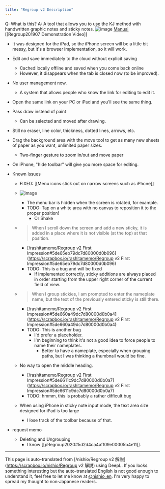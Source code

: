 ```yaml
---
title: "Regroup v2 Description"
---
```


Q: What is this? A: A tool that allows you to use the KJ method with handwritten graphic notes and sticky notes.
![image](https://gyazo.com/9894b46b9f2da59814a03245e24399ad/thumb/1000)
[Manual](http://nishio-s3.s3-website-us-west-2.amazonaws.com/#/manual) [[Regroup201907 Demonstration Video]]

- It was designed for the iPad, so the iPhone screen will be a little bit messy, but it's a browser implementation, so it will work.
- Edit and save immediately to the cloud without explicit saving
    - Cached locally offline and saved when you come back online
    - However, it disappears when the tab is closed now (to be improved).
- No user management now.
    - A system that allows people who know the link for editing to edit it.
- Open the same link on your PC or iPad and you'll see the same thing.
- Pass draw instead of paint
    - Can be selected and moved after drawing.
- Still no eraser, line color, thickness, dotted lines, arrows, etc.
- Drag the background area with the move tool to get as many new sheets of paper as you want, unlimited paper sizes.
    - Two-finger gesture to zoom in/out and move paper
- On iPhone, "hide toolbar" will give you more space for editing.

- Known Issues
    - FIXED:  [[Menu icons stick out on narrow screens such as iPhone]]

    - ![image](https://gyazo.com/3caad9f4f44947f712fc34fc8ec3ca5f/thumb/1000)
        - The menu bar is hidden when the screen is rotated, for example.
        - TODO: Tap on a white area with no canvas to reposition it to the proper position!
            - Or Shake
    - > When I scroll down the screen and add a new sticky, it is added in a place where it is not visible (at the top) at that position.
        - [/rashitamemo/Regroup v2 First Impression#5de65eb79dc7d80000d0b096](https://scrapbox.io/rashitamemo/Regroup v2 First Impression#5de65eb79dc7d80000d0b096)
        - TODO: This is a bug and will be fixed
            - If implemented correctly, sticky additions are always placed in order starting from the upper right corner of the current field of view.
    - > When I group stickies, I am prompted to enter the nameplate name, but the text of the previously entered sticky is still there.
        - [/rashitamemo/Regroup v2 First Impression#5de660a49dc7d80000d0b0a4](https://scrapbox.io/rashitamemo/Regroup v2 First Impression#5de660a49dc7d80000d0b0a4)
        - TODO: This is another bug
            - I'd prefer a placeholder.
            - I'm beginning to think it's not a good idea to force people to name their nameplates.
                - Better to have a nameplate, especially when grouping paths, but I was thinking a thumbnail would be fine.
    - No way to open the middle heading.
        - [/rashitamemo/Regroup v2 First Impression#5de6611c9dc7d80000d0b0a7](https://scrapbox.io/rashitamemo/Regroup v2 First Impression#5de6611c9dc7d80000d0b0a7)
        - TODO: hmmm, this is probably a rather difficult bug
    - When using iPhone in sticky note input mode, the text area size designed for iPad is too large
        - I lose track of the toolbar because of that.

- request memo
    - Deleting and Ungrouping
        - I know [[pRegroup2020#5d2d4ca4aff09e00005b4e11]].


---
This page is auto-translated from [/nishio/Regroup v2 解説](https://scrapbox.io/nishio/Regroup v2 解説) using DeepL. If you looks something interesting but the auto-translated English is not good enough to understand it, feel free to let me know at [@nishio_en](https://twitter.com/nishio_en). I'm very happy to spread my thought to non-Japanese readers.